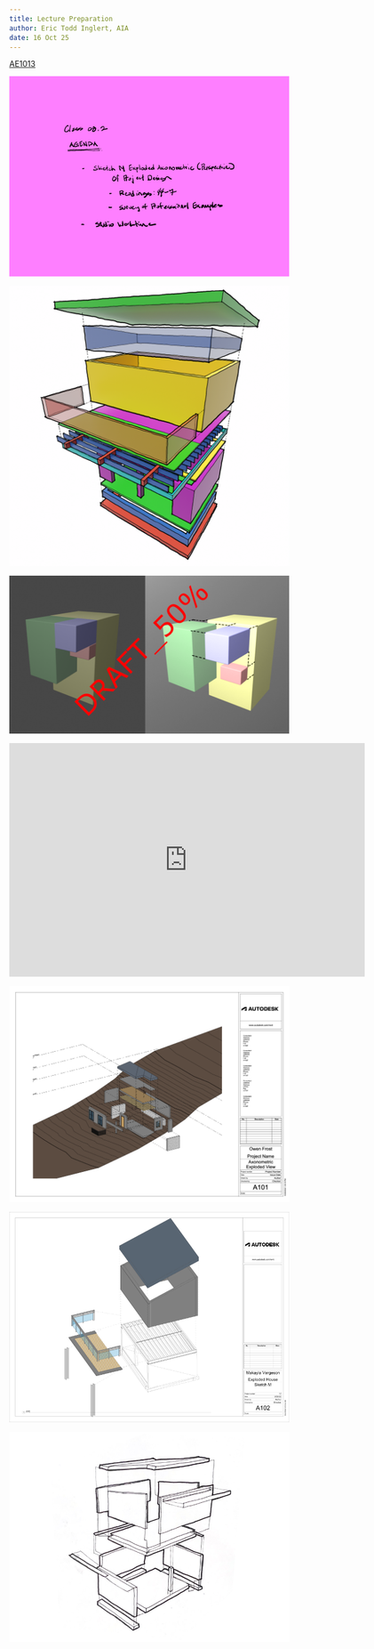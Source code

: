 ```yaml
---
title: Lecture Preparation
author: Eric Todd Inglert, AIA
date: 16 Oct 25
---
```


[AE1013](ae1013/)

![Today's Agenda](images/12_08-2.png)

![Sketch M. Sketch M. Exploded Axonometric of Project Design](images/fig_2-5_sketchM_exploded.png)

![Alternate Conceptual Model of Process](images/fig2-3_sketchM_draft_explodedProjectDesign.png)

<iframe height="420" width="640" allowfullscreen frameborder=0 src="https://echo360.org/media/86a58a11-5245-4259-a701-af4b097ced70/public?autoplay=false&automute=false"></iframe>

![Above Average](images/Assignment_08_Above_Average.png)

![Average](images/Assignment_08_Average.png)

![Below Average](images/Assignment_08_Below_Average.png)

<!-- remove

![Sketch F. Field Sketches of Five Partial Interior Sections of Large Rooms ](images/050107fieldSketchSects.png)

![Above Average](images/Assignment_12_Above_Average.png)

![Average](images/Assignment_12_Average.png)

![Below Average](images/Assignment_12_Below_Average.png)
-->
